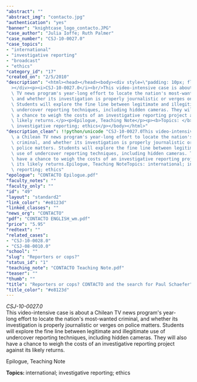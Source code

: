 ```yaml
---
"abstract": ""
"abstract_img": "contacto.jpg"
"authentication": "yes"
"banner": "knightcase_logo_contacto.JPG"
"case_author": "Julia Ioffe; Ruth Palmer"
"case_number": "CSJ-10-0027.0"
"case_topics":
- "international"
- "investigative reporting"
- "broadcast"
- "ethics"
"category_id": "17"
"created_on": "2/5/2010"
"description": "<html><head></head><body><div style=\"padding: 10px; float: right;\"\
  ></div><p><i>CSJ-10-0027.0</i><br/>This video-intensive case is about a Chilean\
  \ TV news program's year-long effort to locate the nation's most-wanted criminal,\
  \ and whether its investigation is properly journalistic or verges on police matters.\
  \ Students will explore the fine line between legitimate and illegitimate use of\
  \ undercover reporting techniques, including hidden cameras. They will also have\
  \ a chance to weigh the costs of an investigative reporting project against its\
  \ likely returns.</p><p>Epilogue, Teaching Note</p><p><b>Topics: </b>international;\
  \ investigative reporting; ethics</p></body></html>"
"description_clean": !!python/unicode "CSJ-10-0027.0This video-intensive case is about\
  \ a Chilean TV news program's year-long effort to locate the nation's most-wanted\
  \ criminal, and whether its investigation is properly journalistic or verges on\
  \ police matters. Students will explore the fine line between legitimate and illegitimate\
  \ use of undercover reporting techniques, including hidden cameras. They will also\
  \ have a chance to weigh the costs of an investigative reporting project against\
  \ its likely returns.Epilogue, Teaching NoteTopics: international; investigative\
  \ reporting; ethics"
"epologue": "CONTACTO Epilogue.pdf"
"faculty_notes": ""
"faculty_only": ""
"id": "49"
"layout": "standard2"
"link_color": "#e8123d"
"linked_classes": ""
"news_org": "CONTACTO"
"pdf": "CONTACTO ENGLISH_wm.pdf"
"price": "5.95"
"redtext": ""
"related_cases":
- "CSJ-10-0028.0"
- "CSJ-08-0010.0"
"school": ""
"slug": "Reporters or cops?"
"status_id": "1"
"teaching_note": "CONTACTO Teaching Note.pdf"
"teaser": ""
"thumb": ""
"title": "Reporters or cops? CONTACTO and the search for Paul Schaefer"
"title_color": "#e8123d"
---
```

<html><head></head><body><div style="padding: 10px; float: right;"></div><p><i>CSJ-10-0027.0</i><br/>This video-intensive case is about a Chilean TV news program's year-long effort to locate the nation's most-wanted criminal, and whether its investigation is properly journalistic or verges on police matters. Students will explore the fine line between legitimate and illegitimate use of undercover reporting techniques, including hidden cameras. They will also have a chance to weigh the costs of an investigative reporting project against its likely returns.</p><p>Epilogue, Teaching Note</p><p><b>Topics: </b>international; investigative reporting; ethics</p></body></html>
